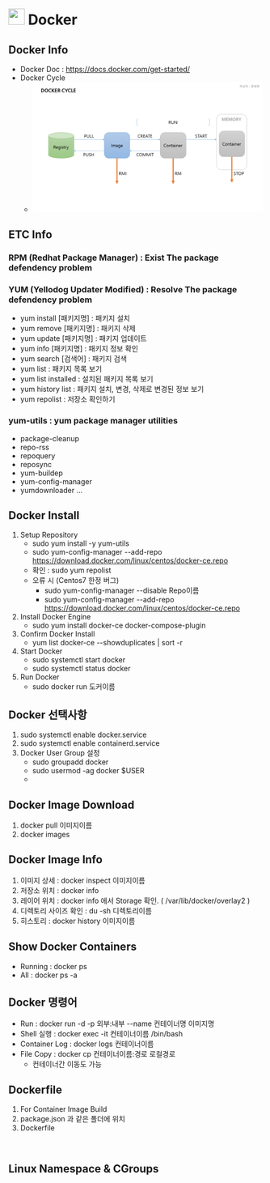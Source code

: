  # <img height="32" width="32" src="https://cdn.simpleicons.org/Docker/2496ED" /> Docker

## Docker Info
- Docker Doc : https://docs.docker.com/get-started/
- Docker Cycle
  - ![Docker Cycle](./Resources/Docker%20Cycle.png)


## ETC Info
### RPM (Redhat Package Manager) : Exist The package defendency problem 
### YUM (Yellodog Updater Modified) : Resolve The package defendency problem    
- yum install [패키지명] : 패키지 설치
- yum remove [패키지명] : 패키지 삭제
- yum update [패키지명] : 패키지 업데이트
- yum info [패키지명] : 패키지 정보 확인
- yum search [검색어] : 패키지 검색
- yum list : 패키지 목록 보기
- yum list installed : 설치된 패키지 목록 보기
- yum history list : 패키지 설치, 변경, 삭제로 변경된 정보 보기
- yum repolist : 저장소 확인하기
### yum-utils : yum package manager utilities
- package-cleanup
- repo-rss
- repoquery
- reposync
- yum-buildep
- yum-config-manager
- yumdownloader ... 

## Docker Install
1. Setup Repository
    - sudo yum install -y yum-utils
    - sudo yum-config-manager --add-repo https://download.docker.com/linux/centos/docker-ce.repo
    - 확인 : sudo yum repolist
    - 오류 시 (Centos7 한정 버그)
        * sudo yum-config-manager --disable Repo이름
        * sudo yum-config-manager --add-repo https://download.docker.com/linux/centos/docker-ce.repo
2. Install Docker Engine 
    - sudo yum install docker-ce docker-compose-plugin
3. Confirm Docker Install
    - yum list docker-ce --showduplicates | sort -r
4. Start Docker 
    - sudo systemctl start docker
    - sudo systemctl status docker
5. Run Docker
    - sudo docker run 도커이름

## Docker 선택사항
1. sudo systemctl enable docker.service
2. sudo systemctl enable containerd.service
3. Docker User Group 설정
    - sudo groupadd docker
    - sudo usermod -ag docker $USER
    - 

## Docker Image Download
1. docker pull 이미지이름
2. docker images

## Docker Image Info
1. 이미지 상세 : docker inspect 이미지이름
2. 저장소 위치 : docker info
3. 레이어 위치 : docker info 에서 Storage 확인. ( /var/lib/docker/overlay2 )
4. 디렉토리 사이즈 확인 : du -sh 디렉토리이름
5. 히스토리 : docker history 이미지이름
   
## Show Docker Containers
- Running : docker ps
- All : docker ps -a

## Docker 명령어
- Run : docker run -d -p 외부:내부 --name 컨테이너명 이미지명
- Shell 실행 : docker exec -it 컨테이너이름 /bin/bash
- Container Log : docker logs 컨테이너이름
- File Copy : docker cp 컨테이너이름:경로 로컬경로
  - 컨테이너간 이동도 가능
  

## Dockerfile
1. For Container Image Build
2. package.json 과 같은 폴더에 위치
3. Dockerfile
```


```


## Linux Namespace & CGroups
